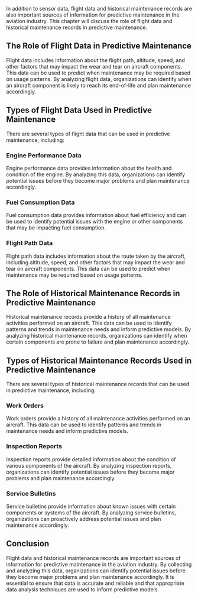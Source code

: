 
In addition to sensor data, flight data and historical maintenance records are also important sources of information for predictive maintenance in the aviation industry. This chapter will discuss the role of flight data and historical maintenance records in predictive maintenance.

The Role of Flight Data in Predictive Maintenance
-------------------------------------------------

Flight data includes information about the flight path, altitude, speed, and other factors that may impact the wear and tear on aircraft components. This data can be used to predict when maintenance may be required based on usage patterns. By analyzing flight data, organizations can identify when an aircraft component is likely to reach its end-of-life and plan maintenance accordingly.

Types of Flight Data Used in Predictive Maintenance
---------------------------------------------------

There are several types of flight data that can be used in predictive maintenance, including:

### Engine Performance Data

Engine performance data provides information about the health and condition of the engine. By analyzing this data, organizations can identify potential issues before they become major problems and plan maintenance accordingly.

### Fuel Consumption Data

Fuel consumption data provides information about fuel efficiency and can be used to identify potential issues with the engine or other components that may be impacting fuel consumption.

### Flight Path Data

Flight path data includes information about the route taken by the aircraft, including altitude, speed, and other factors that may impact the wear and tear on aircraft components. This data can be used to predict when maintenance may be required based on usage patterns.

The Role of Historical Maintenance Records in Predictive Maintenance
--------------------------------------------------------------------

Historical maintenance records provide a history of all maintenance activities performed on an aircraft. This data can be used to identify patterns and trends in maintenance needs and inform predictive models. By analyzing historical maintenance records, organizations can identify when certain components are prone to failure and plan maintenance accordingly.

Types of Historical Maintenance Records Used in Predictive Maintenance
----------------------------------------------------------------------

There are several types of historical maintenance records that can be used in predictive maintenance, including:

### Work Orders

Work orders provide a history of all maintenance activities performed on an aircraft. This data can be used to identify patterns and trends in maintenance needs and inform predictive models.

### Inspection Reports

Inspection reports provide detailed information about the condition of various components of the aircraft. By analyzing inspection reports, organizations can identify potential issues before they become major problems and plan maintenance accordingly.

### Service Bulletins

Service bulletins provide information about known issues with certain components or systems of the aircraft. By analyzing service bulletins, organizations can proactively address potential issues and plan maintenance accordingly.

Conclusion
----------

Flight data and historical maintenance records are important sources of information for predictive maintenance in the aviation industry. By collecting and analyzing this data, organizations can identify potential issues before they become major problems and plan maintenance accordingly. It is essential to ensure that data is accurate and reliable and that appropriate data analysis techniques are used to inform predictive models.
